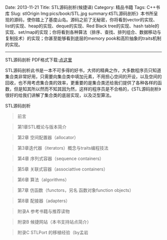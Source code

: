 Date: 2013-11-21
Title: STL源码剖析(候捷译)
Category: 精品书籍
Tags: C++书库
Slug: stlOrigin
Img:pics/book/STL.jpg
summary:《STL源码剖析》本书所呈现的源码，使你踏上了基度山岛。源码之前了无秘密，你将看到vector的实现、list的实现、heap的实现、deque的实现、Red Black tree的实现、hash table的实现、set/map的实现；你将看到各种算法（排序、查找、排列组合、数据移动与复制技术）的实现；你甚至能够看到底层的memory pook和高阶抽象的traits机制的实现。

----------

STL源码剖析 PDF格式下载:<a href="http://yunpan.cn/QUj5p6EIPZH9y" target="_blank" title="《STL源码剖析》">点这里</a>

STL源码剖析此书是一本不可多得的好书，大师的精典之作，大多数程序员只知道集合类非常好用，只需要向集合类中填加元素，不用担心空间的开设，以及空间的回收，也不用考虑集合类的效率，更重要的是集合类还给我们提供了各种各样的函数，但是知其所以然而不知其因为然，这样的程序员是不合格的，《STL源码剖析》很好的给我们讲解了集合类的底层实现，以及泛型算法。

STL源码剖析

>前言

>第1章STL概论与版本简介

>第2章 空间配置器（allocator）

>第3章迭代器（iterators）概念与traits编程技法

>第4章 序列式容器（sequence containers）

>第5章 关联式容器（associattive containers）

>第6章 算法（algorithms）

>第7章 仿函数（functors，另名 函数对象function objects）

>第8章 配接器（adapters）

>附录A 参考书籍与推荐读物

>附录B 候捷网站（本书支持站点简介）

>附录C STLPort 的移植经验（by孟岩